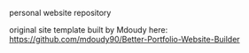 personal website repository

original site template built by Mdoudy here: https://github.com/mdoudy90/Better-Portfolio-Website-Builder
